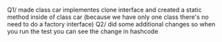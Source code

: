 Q1/ made class car implementes clone interface and created a static method inside of class car (because we have only one class there's no need to do a factory interface) 
Q2/ did some additional changes so when you run the test you can see the change in hashcode  
